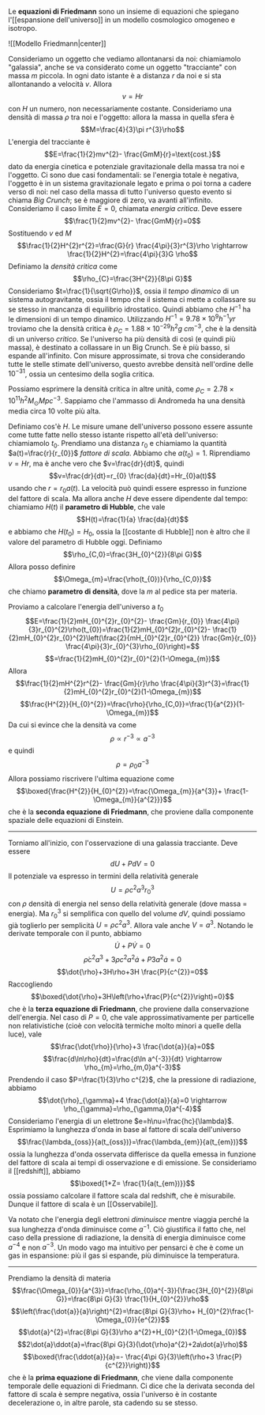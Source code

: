 Le **equazioni di Friedmann** sono un insieme di equazioni che spiegano l'[[espansione dell'universo]] in un modello cosmologico omogeneo e isotropo.

![[Modello Friedmann|center]]

Consideriamo un oggetto che vediamo allontanarsi da noi: chiamiamolo "galassia", anche se va considerato come un oggetto "tracciante" con massa $m$ piccola. In ogni dato istante è a distanza $r$ da noi e si sta allontanando a velocità $v$. Allora
$$v=Hr$$
con $H$ un numero, non necessariamente costante.
Consideriamo una densità di massa $\rho$ tra noi e l'oggetto: allora la massa in quella sfera è
$$M=\frac{4}{3}\pi r^{3}\rho$$
L'energia del tracciante è
$$E=\frac{1}{2}mv^{2}- \frac{GmM}{r}=\text{cost.}$$
dato da energia cinetica e potenziale gravitazionale della massa tra noi e l'oggetto. Ci sono due casi fondamentali: se l'energia totale è negativa, l'oggetto è in un sistema gravitazionale legato e prima o poi torna a cadere verso di noi: nel caso della massa di tutto l'universo questo evento si chiama *Big Crunch*; se è maggiore di zero, va avanti all'infinito. Consideriamo il caso limite $E=0$, chiamata *energia critica*. Deve essere
$$\frac{1}{2}mv^{2}- \frac{GmM}{r}=0$$
Sostituendo $v$ ed $M$ 
$$\frac{1}{2}H^{2}r^{2}=\frac{G}{r} \frac{4\pi}{3}r^{3}\rho \rightarrow \frac{1}{2}H^{2}=\frac{4\pi}{3}G \rho$$
Definiamo la *densità critica* come
$$\rho_{C}=\frac{3H^{2}}{8\pi G}$$
Consideriamo $t=\frac{1}{\sqrt{G\rho}}$, ossia il *tempo dinamico* di un sistema autogravitante, ossia il tempo che il sistema ci mette a collassare su se stesso in mancanza di equilibrio idrostatico. Quindi abbiamo che $H^{-1}$ ha le dimensioni di un tempo dinamico. Utilizzando $H^{-1}=9.78\times10^{9}h^{-1}yr$ troviamo che la densità critica è $\rho_{C}=1.88\times10^{-29}h^{2}g\;cm^{-3}$, che è la densità di un universo *critico*. Se l'universo ha più densità di così (e quindi più massa), è destinato a collassare in un Big Crunch. Se è più basso, si espande all'infinito. Con misure approssimate, si trova che considerando tutte le stelle stimate dell'universo, questo avrebbe densità nell'ordine delle $10^{-31}$, ossia un centesimo della soglia critica.

Possiamo esprimere la densità critica in altre unità, come $\rho_{C}=2.78\times10^{11}h^{2}M_{\odot}Mpc^{-3}$. Sappiamo che l'ammasso di Andromeda ha una densità media circa 10 volte più alta.

Definiamo cos'è $H$. Le misure umane dell'universo possono essere assunte come tutte fatte nello stesso istante rispetto all'età dell'universo: chiamiamolo $t_{0}$. Prendiamo una distanza $r_{0}$ e chiamiamo la quantità $a(t)=\frac{r}{r_{0}}$ *fattore di scala*. Abbiamo che $a(t_{0})=1$. Riprendiamo $v=Hr$, ma è anche vero che $v=\frac{dr}{dt}$, quindi
$$v=\frac{dr}{dt}=r_{0} \frac{da}{dt}=Hr_{0}a(t)$$
usando che $r=r_{0}a(t)$. La velocità può quindi essere espresso in funzione del fattore di scala. Ma allora anche $H$ deve essere dipendente dal tempo: chiamiamo $H(t)$ il **parametro di Hubble**, che vale
$$H(t)=\frac{1}{a} \frac{da}{dt}$$
e abbiamo che $H(t_{0})=H_{0}$, ossia la [[costante di Hubble]] non è altro che il valore del parametro di Hubble oggi. Definiamo
$$\rho_{C,0}=\frac{3H_{0}^{2}}{8\pi G}$$
Allora posso definire
$$\Omega_{m}=\frac{\rho(t_{0})}{\rho_{C,0}}$$
che chiamo **parametro di densità**, dove la $m$ al pedice sta per materia.

Proviamo a calcolare l'energia dell'universo a $t_{0}$ 
$$E=\frac{1}{2}mH_{0}^{2}r_{0}^{2}- \frac{Gm}{r_{0}} \frac{4\pi}{3}r_{0}^{2}\rho(t_{0})=\frac{1}{2}mH_{0}^{2}r_{0}^{2}- \frac{1}{2}mH_{0}^{2}r_{0}^{2}\left(\frac{2}{mH_{0}^{2}r_{0}^{2}} \frac{Gm}{r_{0}} \frac{4\pi}{3}r_{0}^{3}\rho_{0}\right)=$$
$$=\frac{1}{2}mH_{0}^{2}r_{0}^{2}(1-\Omega_{m})$$
Allora
$$\frac{1}{2}mH^{2}r^{2}- \frac{Gm}{r}\rho \frac{4\pi}{3}r^{3}=\frac{1}{2}mH_{0}^{2}r_{0}^{2}(1-\Omega_{m})$$
$$\frac{H^{2}}{H_{0}^{2}}=\frac{\rho}{\rho_{C,0}}=\frac{1}{a^{2}}(1-\Omega_{m})$$
Da cui si evince che la densità va come
$$\rho\propto r^{-3}\propto a^{-3}$$
e quindi
$$\rho=\rho_{0}a^{-3}$$
Allora possiamo riscrivere l'ultima equazione come
$$\boxed{\frac{H^{2}}{H_{0}^{2}}=\frac{\Omega_{m}}{a^{3}}+ \frac{1-\Omega_{m}}{a^{2}}}$$
che è la **seconda equazione di Friedmann**, che proviene dalla componente spaziale delle equazioni di Einstein.

---

Torniamo all'inizio, con l'osservazione di una galassia tracciante. Deve essere
$$dU+PdV=0$$
Il potenziale va espresso in termini della relatività generale
$$U=\rho c^{2}a^{3}r_{0}^{3}$$
con $\rho$ densità di energia nel senso della relatività generale (dove massa = energia). Ma $r_{0}^{3}$ si semplifica con quello del volume $dV$, quindi possiamo già toglierlo per semplicità $U=\rho c^{2}a^{3}$. Allora vale anche $V=a^{3}$. Notando le derivate temporale con il punto, abbiamo
$$\dot{U}+P\dot{V}=0$$
$$\dot{\rho}c^{2}a^{3}+3\rho c^{2}a^{2}\dot{a}+P3a^{2}\dot{a}=0$$
$$\dot{\rho}+3H\rho+3H \frac{P}{c^{2}}=0$$
Raccogliendo
$$\boxed{\dot{\rho}+3H\left(\rho+\frac{P}{c^{2}}\right)=0}$$
che è la **terza equazione di Friedmann**, che proviene dalla conservazione dell'energia.
Nel caso di $P=0$, che vale approssimativamente per particelle non relativistiche (cioè con velocità termiche molto minori a quelle della luce), vale
$$\frac{\dot{\rho}}{\rho}+3 \frac{\dot{a}}{a}=0$$
$$\frac{d\ln\rho}{dt}=\frac{d\ln a^{-3}}{dt} \rightarrow \rho_{m}=\rho_{m,0}a^{-3}$$
Prendendo il caso $P=\frac{1}{3}\rho c^{2}$, che la pressione di radiazione, abbiamo
$$\dot{\rho}_{\gamma}+4 \frac{\dot{a}}{a}=0 \rightarrow \rho_{\gamma}=\rho_{\gamma,0}a^{-4}$$
Consideriamo l'energia di un elettrone $e=h\nu=\frac{hc}{\lambda}$. Esprimiamo la lunghezza d'onda in base al fattore di scala dell'universo
$$\frac{\lambda_{oss}}{a(t_{oss})}=\frac{\lambda_{em}}{a(t_{em})}$$
ossia la lunghezza d'onda osservata differisce da quella emessa in funzione del fattore di scala ai tempi di osservazione e di emissione. Se consideriamo il [[redshift]], abbiamo
$$\boxed{1+Z= \frac{1}{a(t_{em})}}$$
ossia possiamo calcolare il fattore scala dal redshift, che è misurabile. Dunque il fattore di scala è un [[Osservabile]].

Va notato che l'energia degli elettroni *diminuisce* mentre viaggia perché la sua lunghezza d'onda diminuisce come $a^{-1}$. Ciò giustifica il fatto che, nel caso della pressione di radiazione, la densità di energia diminuisce come $a^{-4}$ e non $a^{-3}$. Un modo vago ma intuitivo per pensarci è che è come un gas in espansione: più il gas si espande, più diminuisce la temperatura.

---

Prendiamo la densità di materia
$$\frac{\Omega_{0}}{a^{3}}=\frac{\rho_{0}a^{-3}}{\frac{3H_{0}^{2}}{8\pi G}}=\frac{8\pi G}{3} \frac{1}{H_{0}^{2}}\rho$$
$$\left(\frac{\dot{a}}{a}\right)^{2}=\frac{8\pi G}{3}\rho+ H_{0}^{2}\frac{1-\Omega_{0}}{e^{2}}$$
$$\dot{a}^{2}=\frac{8\pi G}{3}\rho a^{2}+H_{0}^{2}(1-\Omega_{0})$$
$$2\dot{a}\ddot{a}=\frac{8\pi G}{3}(\dot{\rho}a^{2}+2a\dot{a}\rho)$$
$$\boxed{\frac{\ddot{a}}{a}=- \frac{4\pi G}{3}\left(\rho+3 \frac{P}{c^{2}}\right)}$$
che è la **prima equazione di Friedmann**, che viene dalla componente temporale delle equazioni di Friedmann. Ci dice che la derivata seconda del fattore di scala è sempre negativa, ossia l'universo è in costante decelerazione o, in altre parole, sta cadendo su se stesso.